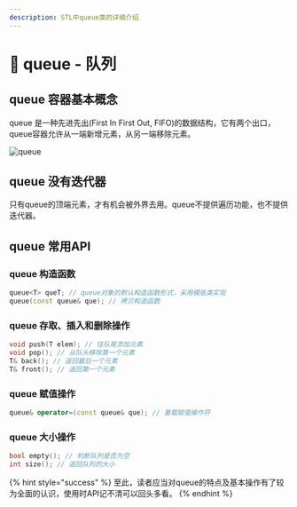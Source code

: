 ```yaml
---
description: STL中queue类的详细介绍
---
```


# 🏁 queue - 队列

## queue 容器基本概念

queue 是一种先进先出(First In First Out, FIFO)的数据结构，它有两个出口，queue容器允许从一端新增元素，从另一端移除元素。

![queue](../.gitbook/assets/IMG\_1586.jpeg)

## queue 没有迭代器

只有queue的顶端元素，才有机会被外界去用。queue不提供遍历功能，也不提供迭代器。

## queue 常用API

### queue 构造函数

```cpp
queue<T> queT; // queue对象的默认构造函数形式，采用模版类实现
queue(const queue& que); // 拷贝构造函数
```

### queue 存取、插入和删除操作

```cpp
void push(T elem); // 往队尾添加元素
void pop(); // 从队头移除第一个元素
T& back(); // 返回最后一个元素
T& front(); // 返回第一个元素
```

### queue 赋值操作

```cpp
queue& operator=(const queue& que); // 重载赋值操作符
```

### queue 大小操作

```cpp
bool empty(); // 判断队列是否为空
int size(); // 返回队列的大小
```

{% hint style="success" %}
至此，读者应当对queue的特点及基本操作有了较为全面的认识，使用时API记不清可以回头多看。
{% endhint %}
